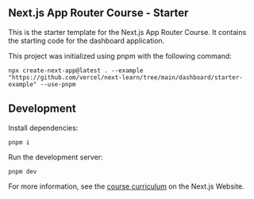 ## Next.js App Router Course - Starter

This is the starter template for the Next.js App Router Course. It contains the starting code for the dashboard application.

This project was initialized using pnpm with the following command:

```
npx create-next-app@latest . --example "https://github.com/vercel/next-learn/tree/main/dashboard/starter-example" --use-pnpm
```

## Development

Install dependencies:

```
pnpm i
```

Run the development server:

```
pnpm dev
```

For more information, see the [course curriculum](https://nextjs.org/learn) on the Next.js Website.
